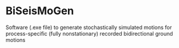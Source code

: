 # BiSeisMoGen
Software (.exe file) to generate stochastically simulated motions for process-specific (fully nonstationary) recorded bidirectional ground motions
